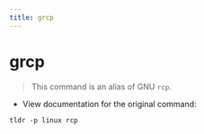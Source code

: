 ```yaml
---
title: grcp
---
```

# grcp

> This command is an alias of GNU `rcp`.

- View documentation for the original command:

`tldr -p linux rcp`
